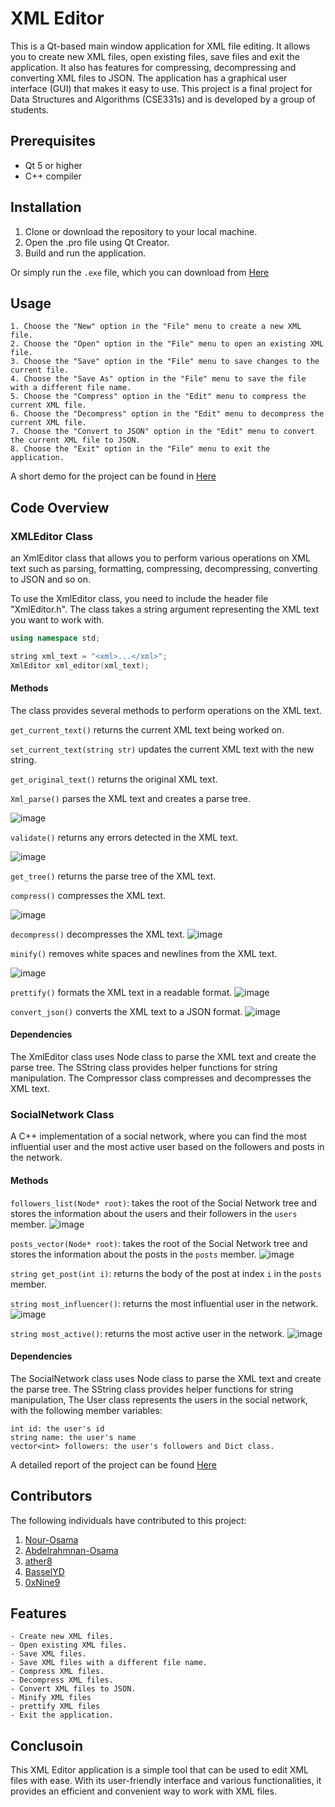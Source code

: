 # XML Editor

This is a Qt-based main window application for XML file editing. It allows you to create new XML files, open existing files, save files and exit the application. It also has features for compressing, decompressing and converting XML files to JSON. The application has a graphical user interface (GUI) that makes it easy to use. This project is a final project for Data Structures and Algorithms (CSE331s) and is developed by a group of students.

## Prerequisites

  - Qt 5 or higher
  - C++ compiler
  
  
## Installation
  1. Clone or download the repository to your local machine.
  2. Open the .pro file using Qt Creator.
  3. Build and run the application.
  
  Or simply run the `.exe` file, which you can download from [Here](https://drive.google.com/drive/folder/1bTCNUiJa6xAfqMQF5LiEZuhSYPcjPOXm?usp=share_link)


## Usage

    1. Choose the "New" option in the "File" menu to create a new XML file.
    2. Choose the "Open" option in the "File" menu to open an existing XML file.
    3. Choose the "Save" option in the "File" menu to save changes to the current file.
    4. Choose the "Save As" option in the "File" menu to save the file with a different file name.
    5. Choose the "Compress" option in the "Edit" menu to compress the current XML file.
    6. Choose the "Decompress" option in the "Edit" menu to decompress the current XML file.
    7. Choose the "Convert to JSON" option in the "Edit" menu to convert the current XML file to JSON.
    8. Choose the "Exit" option in the "File" menu to exit the application.
A short demo for the project can be found in [Here](https://drive.google.com/drive/folders/1bTCNUiJa6xAfqMQF5LiEZuhSYPcjPOXm?usp=share_link)

## Code Overview
### XMLEditor Class
an XmlEditor class that allows you to perform various operations on XML text such as parsing, formatting, compressing, decompressing, converting to JSON and so on.

To use the XmlEditor class, you need to include the header file "XmlEditor.h". The class takes a string argument representing the XML text you want to work with.
```C++ #include "XmlEditor.h"
using namespace std;

string xml_text = "<xml>...</xml>";
XmlEditor xml_editor(xml_text); 

```

#### Methods

The class provides several methods to perform operations on the XML text.

`get_current_text()` returns the current XML text being worked on.

`set_current_text(string str)` updates the current XML text with the new string.
 
`get_original_text()` returns the original XML text.

`Xml_parse()` parses the XML text and creates a parse tree.

![image](https://user-images.githubusercontent.com/62956414/216623892-1ba0b7c4-302a-4e0f-ab24-2110a2e07090.png)


`validate()` returns any errors detected in the XML text.

![image](https://user-images.githubusercontent.com/62956414/216624065-b7bb4df6-3bf5-4361-aa9c-ec0c918be2f7.png)


`get_tree()` returns the parse tree of the XML text.

`compress()` compresses the XML text.

![image](https://user-images.githubusercontent.com/62956414/216625454-75c9c1f9-1b86-4d2d-b56c-a45ba1b42ace.png)


`decompress()` decompresses the XML text.
![image](https://user-images.githubusercontent.com/62956414/216625513-714114ff-0281-40ba-9dd2-f02ab2e65b4f.png)

`minify()` removes white spaces and newlines from the XML text.

![image](https://user-images.githubusercontent.com/62956414/216625609-27f0027c-1c43-47b3-913b-f8a8d2483495.png)


`prettify()` formats the XML text in a readable format.
![image](https://user-images.githubusercontent.com/62956414/216629073-f6e11bf7-6ded-4aef-90f4-966025ebe330.png)


`convert_json()` converts the XML text to a JSON format.
![image](https://user-images.githubusercontent.com/62956414/216628946-9936cc5c-6626-4949-8106-4f555053e267.png)

#### Dependencies
The XmlEditor class uses Node class to parse the XML text and create the parse tree. The SString class provides helper functions for string manipulation. The Compressor class compresses and decompresses the XML text.


### SocialNetwork Class
A C++ implementation of a social network, where you can find the most influential user and the most active user based on the followers and posts in the network.

#### Methods
`followers_list(Node* root)`: takes the root of the Social Network tree and stores the information about the users and their followers in the `users` member.
![image](https://user-images.githubusercontent.com/62956414/216629728-361b2a71-9190-4be6-aa8f-fd7b312ca2d7.png)

`posts_vector(Node* root)`: takes the root of the Social Network tree and stores the information about the posts in the `posts` member.
![image](https://user-images.githubusercontent.com/62956414/216629560-cde011d3-d0b9-4fcc-bd9e-1820129fcd2f.png)

 `string get_post(int i)`: returns the body of the post at index `i` in the `posts` member.

 `string most_influencer()`: returns the most influential user in the network.
 ![image](https://user-images.githubusercontent.com/62956414/216629922-0c483d38-88f2-4847-a660-194c807e05b2.png)

 `string most_active()`: returns   the most active user in the network.
 ![image](https://user-images.githubusercontent.com/62956414/216629875-1f79191b-450a-4a99-ad95-54ecb6e5ba5a.png)

#### Dependencies

The SocialNetwork class uses Node class to parse the XML text and create the parse tree. The SString class provides helper functions for string manipulation, The User class represents the users in the social network, with the following member variables:

    int id: the user's id
    string name: the user's name
    vector<int> followers: the user's followers and Dict class.

A detailed report of the project can be found [Here](https://drive.google.com/drive/folders/1bTCNUiJa6xAfqMQF5LiEZuhSYPcjPOXm?usp=share_link)


## Contributors

The following individuals have contributed to this project:

1. [Nour-Osama](https://github.com/Nour-Osama)
2. [Abdelrahmnan-Osama](https://github.com/Abdelrahmnan-Osama)
3. [ather8](https://github.com/ather8)
4. [BasselYD](https://github.com/BasselYD)
5. [0xNine9](https://github.com/0xNine9)


## Features
    - Create new XML files.
    - Open existing XML files.
    - Save XML files.
    - Save XML files with a different file name.
    - Compress XML files.
    - Decompress XML files.
    - Convert XML files to JSON.
    - Minify XML files
    - prettify XML files
    - Exit the application.


## Conclusoin
This XML Editor application is a simple tool that can be used to edit XML files with ease. With its user-friendly interface and various functionalities, it provides an efficient and convenient way to work with XML files.
